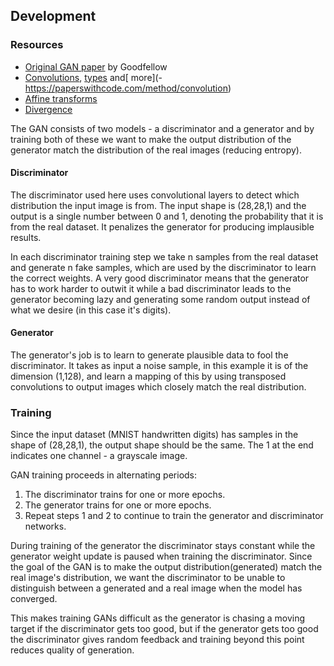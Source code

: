 ## Development

### Resources
- [Original GAN paper](https://arxiv.org/abs/1406.2661) by Goodfellow
- [Convolutions](https://docs.gimp.org/2.8/en/plug-in-convmatrix.html), [types](https://towardsdatascience.com/types-of-convolutions-in-deep-learning-717013397f4d) and[ more](- https://paperswithcode.com/method/convolution)
- [Affine transforms](https://in.mathworks.com/discovery/affine-transformation.html)
- [Divergence](https://maps.joindeltaacademy.com/?concept=58)

The GAN consists of two models -  a discriminator and a generator and by training both of these we want to make the output distribution of the generator match the distribution of the real images (reducing entropy). 

#### Discriminator
The discriminator used here uses convolutional layers to detect which distribution the input image is from. The input shape is (28,28,1) and the output is a single number between 0 and 1, denoting the probability that it is from the real dataset. It penalizes the generator for producing implausible results.

In each discriminator training step we take n samples from the real dataset and generate n fake samples, which are used by the discriminator to learn the correct weights. A very good discriminator means that the generator has to work harder to outwit it while a bad discriminator leads to the generator becoming lazy and generating some random output instead of what we desire (in this case it's digits).

#### Generator
The generator's job is to learn to generate plausible data to fool the discriminator. It takes as input a noise sample, in this example it is of the dimension (1,128), and learn a mapping of this by using transposed convolutions to output images which closely match the real distribution. 

### Training 
Since the input dataset (MNIST handwritten digits) has samples in the shape of (28,28,1), the output shape should be the same. The 1 at the end indicates one channel - a grayscale image.

GAN training proceeds in alternating periods:

1. The discriminator trains for one or more epochs.
2. The generator trains for one or more epochs.
3. Repeat steps 1 and 2 to continue to train the generator and discriminator networks.

During training of the generator the discriminator stays constant while the generator weight update is paused when training the discriminator. Since the goal of the GAN is to make the output distribution(generated) match the real image's distribution, we want the discriminator to be unable to distinguish between a generated and a real image when the model has converged.

This makes training GANs difficult as the generator is chasing a moving target if the discriminator gets too good, but if the generator gets too good the discriminator gives random feedback and training beyond this point reduces quality of generation.